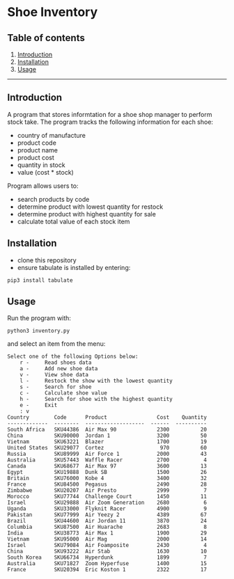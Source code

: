 # Shoe Inventory

## Table of contents
1. [Introduction](#introduction) 
1. [Installation](#installation) 
1. [Usage](#usage) 

--------

<a name="introduction"/>

## Introduction
A program that stores informtation for a shoe shop manager to perform stock take. 
The program tracks the  following information for each shoe:
- country of manufacture
- product code
- product name
- product cost
- quantity in stock
- value (cost * stock)

Program allows users to:
- search products by code
- determine product with lowest quantity for restock
- determine product with highest quantity for sale
- calculate total value of each stock item

<a name="installation"/>

## Installation
- clone this repository
- ensure tabulate is installed by entering:
```
pip3 install tabulate
```

<a name="usage"/>

## Usage
Run the program with:
```
python3 inventory.py
```

and select an item from the menu:
```
Select one of the following Options below:
    r - 	Read shoes data
    a - 	Add new shoe data
    v - 	View shoe data
    l - 	Restock the show with the lowest quantity
    s - 	Search for shoe
    c - 	Calculate shoe value
    h - 	Search for shoe with the highest quantity
    e - 	Exit
    : v
Country        Code      Product                Cost    Quantity
-------------  --------  -------------------  ------  ----------
South Africa   SKU44386  Air Max 90             2300          20
China          SKU90000  Jordan 1               3200          50
Vietnam        SKU63221  Blazer                 1700          19
United States  SKU29077  Cortez                  970          60
Russia         SKU89999  Air Force 1            2000          43
Australia      SKU57443  Waffle Racer           2700           4
Canada         SKU68677  Air Max 97             3600          13
Egypt          SKU19888  Dunk SB                1500          26
Britain        SKU76000  Kobe 4                 3400          32
France         SKU84500  Pegasus                2490          28
Zimbabwe       SKU20207  Air Presto             2999           7
Morocco        SKU77744  Challenge Court        1450          11
Israel         SKU29888  Air Zoom Generation    2680           6
Uganda         SKU33000  Flyknit Racer          4900           9
Pakistan       SKU77999  Air Yeezy 2            4389          67
Brazil         SKU44600  Air Jordan 11          3870          24
Columbia       SKU87500  Air Huarache           2683           8
India          SKU38773  Air Max 1              1900          29
Vietnam        SKU95000  Air Mag                2000          14
Israel         SKU79084  Air Foamposite         2430           4
China          SKU93222  Air Stab               1630          10
South Korea    SKU66734  Hyperdunk              1899           7
Australia      SKU71827  Zoom Hyperfuse         1400          15
France         SKU20394  Eric Koston 1          2322          17
```

